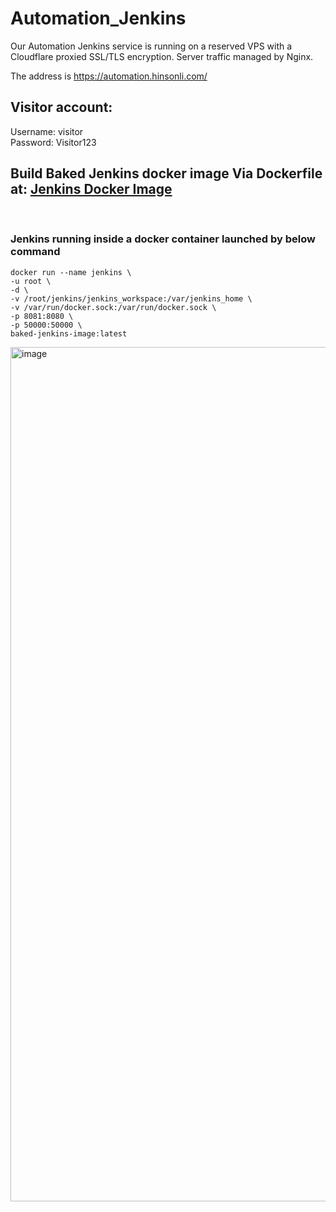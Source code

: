 # Automation_Jenkins
Our Automation Jenkins service is running on a reserved VPS with a Cloudflare proxied SSL/TLS encryption. Server traffic managed by Nginx.
<BR>

The address is https://automation.hinsonli.com/
<BR>

## Visitor account:
Username: visitor
<BR>
Password: Visitor123
<BR>

## Build Baked Jenkins docker image Via Dockerfile at: [Jenkins Docker Image](./Dockerfiles/Jenkins_Images/Dockerfile)
<BR>

### Jenkins running inside a docker container launched by below command
```
docker run --name jenkins \
-u root \
-d \
-v /root/jenkins/jenkins_workspace:/var/jenkins_home \
-v /var/run/docker.sock:/var/run/docker.sock \
-p 8081:8080 \
-p 50000:50000 \
baked-jenkins-image:latest
```
<img width="1367" alt="image" src="https://github.com/hihinsonli/Automation_Jenkins/assets/134122199/6cc5cac3-1b89-486f-bad6-8049c1153ef5">

